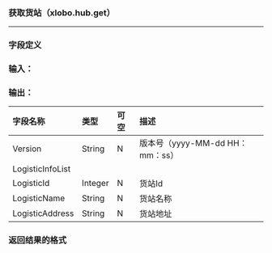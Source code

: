### 获取货站（xlobo.hub.get）

---

### 字段定义

### 输入：

### 输出：

| 字段名称 | 类型 | 可空 | 描述 |
| :--- | :--- | :--- | :--- |
| Version | String | N | 版本号（yyyy-MM-dd HH：mm：ss） |
| LogisticInfoList |  |  |  |
| LogisticId | Integer | N | 货站Id |
| LogisticName | String | N | 货站名称 |
| LogisticAddress | String | N | 货站地址 |

### 返回结果的格式



